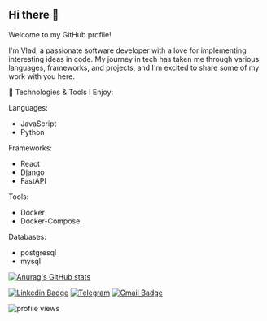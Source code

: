 ## Hi there 👋

Welcome to my GitHub profile!

I'm Vlad, a passionate software developer with a love for implementing interesting ideas in code. My journey in tech has taken me through various languages, frameworks, and projects, and I'm excited to share some of my work with you here.

🔧 Technologies & Tools I Enjoy:

Languages:
- JavaScript
- Python

Frameworks:
- React
- Django
- FastAPI

Tools:
- Docker
- Docker-Compose

Databases:
- postgresql
- mysql

[![Anurag's GitHub stats](https://github-readme-stats.vercel.app/api?username=StudentAkira)](https://github.com/anuraghazra/github-readme-stats)


[![Linkedin Badge](https://img.shields.io/badge/-LinkedIn-blue?style=flat-square&logo=Linkedin&logoColor=white&link=https://www.linkedin.com/in/akira-7a1b4b232/)](https://www.linkedin.com/in/akira-7a1b4b232/)
[![Telegram](https://img.shields.io/badge/Telegram-2CA5E0?style=flat-square&logo=telegram&logoColor=white)](https://t.me/AkiraDevilmaNN)
[![Gmail Badge](https://img.shields.io/badge/-Gmail-c14438?style=flat-square&logo=Gmail&logoColor=white&link=mailto:yapakira82@gmail.com)](mailto:yapakira82@gmail.com)


![profile views](https://komarev.com/ghpvc/?username=StudentAkira&style=flat)
